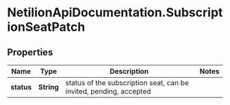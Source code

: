 # NetilionApiDocumentation.SubscriptionSeatPatch

## Properties
Name | Type | Description | Notes
------------ | ------------- | ------------- | -------------
**status** | **String** | status of the subscription seat, can be invited, pending, accepted | 



